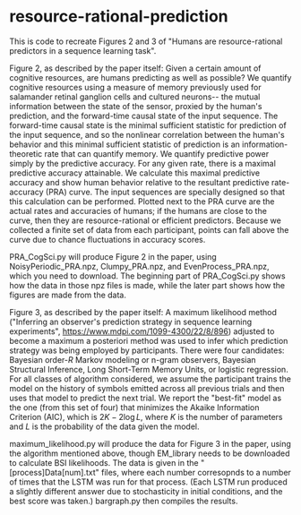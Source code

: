 # resource-rational-prediction
This is code to recreate Figures 2 and 3 of "Humans are resource-rational predictors in a sequence learning task".

Figure 2, as described by the paper itself: Given a certain amount of cognitive resources, are humans predicting as well as possible? We quantify cognitive resources using a measure of memory previously used for salamander retinal ganglion cells and cultured neurons-- the mutual information between the state of the sensor, proxied by the human's prediction, and the forward-time causal state of the input sequence. The forward-time causal state is the minimal sufficient statistic for prediction of the input sequence, and so the nonlinear correlation between the human's behavior and this minimal sufficient statistic of prediction is an information-theoretic rate that can quantify memory. We quantify predictive power simply by the predictive accuracy. For any given rate, there is a maximal predictive accuracy attainable. We calculate this maximal predictive accuracy and show human behavior relative to the resultant predictive rate-accuracy (PRA) curve. The input sequences are specially designed so that this calculation can be performed. Plotted next to the PRA curve are the actual rates and accuracies of humans; if the humans are close to the curve, then they are resource-rational or efficient predictors. Because we collected a finite set of data from each participant, points can fall above the curve due to chance fluctuations in accuracy scores.

PRA_CogSci.py will produce Figure 2 in the paper, using NoisyPeriodic_PRA.npz, Clumpy_PRA.npz, and EvenProcess_PRA.npz, which you need to download. The beginning part of PRA_CogSci.py shows how the data in those npz files is made, while the later part shows how the figures are made from the data.

Figure 3, as described by the paper itself: A maximum likelihood method ("Inferring an observer's prediction strategy in sequence learning experiments", https://www.mdpi.com/1099-4300/22/8/896) adjusted to become a maximum a posteriori method was used to infer which prediction strategy was being employed by participants. There were four candidates: Bayesian order-$R$ Markov modeling or n-gram observers, Bayesian Structural Inference, Long Short-Term Memory Units, or logistic regression. For all classes of algorithm considered, we assume the participant trains the model on the history of symbols emitted across all previous trials and then uses that model to predict the next trial. We report the "best-fit" model as the one (from this set of four) that minimizes the Akaike Information Criterion (AIC), which is $2K-2\log L$, where $K$ is the number of parameters and $L$ is the probability of the data given the model.

maximum_likelihood.py will produce the data for Figure 3 in the paper, using the algorithm mentioned above, though EM_library needs to be downloaded to calculate BSI likelihoods. The data is given in the "[process]Data[num].txt" files, where each number corresopnds to a number of times that the LSTM was run for that process. (Each LSTM run produced a slightly different answer due to stochasticity in initial conditions, and the best score was taken.) bargraph.py then compiles the results.
